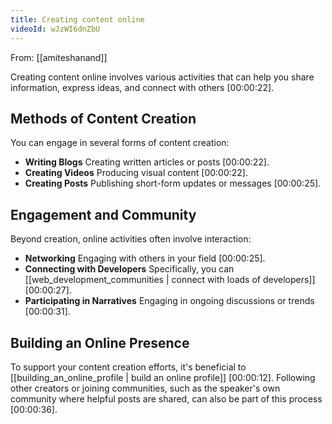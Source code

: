 ```yaml
---
title: Creating content online
videoId: wJzWI6dnZbU
---
```


From: [[amiteshanand]] <br/> 

Creating content online involves various activities that can help you share information, express ideas, and connect with others <a class="yt-timestamp" data-t="00:00:22">[00:00:22]</a>.

## Methods of Content Creation

You can engage in several forms of content creation:
*   **Writing Blogs** Creating written articles or posts <a class="yt-timestamp" data-t="00:00:22">[00:00:22]</a>.
*   **Creating Videos** Producing visual content <a class="yt-timestamp" data-t="00:00:22">[00:00:22]</a>.
*   **Creating Posts** Publishing short-form updates or messages <a class="yt-timestamp" data-t="00:00:25">[00:00:25]</a>.

## Engagement and Community

Beyond creation, online activities often involve interaction:
*   **Networking** Engaging with others in your field <a class="yt-timestamp" data-t="00:00:25">[00:00:25]</a>.
*   **Connecting with Developers** Specifically, you can [[web_development_communities | connect with loads of developers]] <a class="yt-timestamp" data-t="00:00:27">[00:00:27]</a>.
*   **Participating in Narratives** Engaging in ongoing discussions or trends <a class="yt-timestamp" data-t="00:00:31">[00:00:31]</a>.

## Building an Online Presence

To support your content creation efforts, it's beneficial to [[building_an_online_profile | build an online profile]] <a class="yt-timestamp" data-t="00:00:12">[00:00:12]</a>. Following other creators or joining communities, such as the speaker's own community where helpful posts are shared, can also be part of this process <a class="yt-timestamp" data-t="00:00:36">[00:00:36]</a>.
